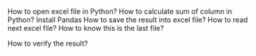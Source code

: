 How to open excel file in Python? 
How to calculate sum of column in Python? Install Pandas
How to save the result into excel file?
How to read next excel file?
How to know this is the last file?






How to verify the result?